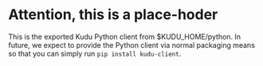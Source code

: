 # Attention, this is a place-hoder

This is the exported Kudu Python client from $KUDU_HOME/python. In future, we
expect to provide the Python client via normal packaging means so that you can
simply run `pip install kudu-client`.
